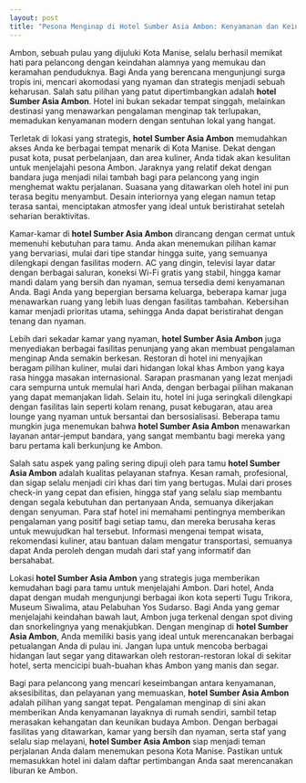 ```yaml
---
layout: post
title: "Pesona Menginap di Hotel Sumber Asia Ambon: Kenyamanan dan Keindahan di Kota Manise"
---
```


Ambon, sebuah pulau yang dijuluki Kota Manise, selalu berhasil memikat hati para pelancong dengan keindahan alamnya yang memukau dan keramahan penduduknya. Bagi Anda yang berencana mengunjungi surga tropis ini, mencari akomodasi yang nyaman dan strategis menjadi sebuah keharusan. Salah satu pilihan yang patut dipertimbangkan adalah **hotel Sumber Asia Ambon**. Hotel ini bukan sekadar tempat singgah, melainkan destinasi yang menawarkan pengalaman menginap tak terlupakan, memadukan kenyamanan modern dengan sentuhan lokal yang hangat.

Terletak di lokasi yang strategis, **hotel Sumber Asia Ambon** memudahkan akses Anda ke berbagai tempat menarik di Kota Manise. Dekat dengan pusat kota, pusat perbelanjaan, dan area kuliner, Anda tidak akan kesulitan untuk menjelajahi pesona Ambon. Jaraknya yang relatif dekat dengan bandara juga menjadi nilai tambah bagi para pelancong yang ingin menghemat waktu perjalanan. Suasana yang ditawarkan oleh hotel ini pun terasa begitu menyambut. Desain interiornya yang elegan namun tetap terasa santai, menciptakan atmosfer yang ideal untuk beristirahat setelah seharian beraktivitas.

Kamar-kamar di **hotel Sumber Asia Ambon** dirancang dengan cermat untuk memenuhi kebutuhan para tamu. Anda akan menemukan pilihan kamar yang bervariasi, mulai dari tipe standar hingga suite, yang semuanya dilengkapi dengan fasilitas modern. AC yang dingin, televisi layar datar dengan berbagai saluran, koneksi Wi-Fi gratis yang stabil, hingga kamar mandi dalam yang bersih dan nyaman, semua tersedia demi kenyamanan Anda. Bagi Anda yang bepergian bersama keluarga, beberapa kamar juga menawarkan ruang yang lebih luas dengan fasilitas tambahan. Kebersihan kamar menjadi prioritas utama, sehingga Anda dapat beristirahat dengan tenang dan nyaman.

Lebih dari sekadar kamar yang nyaman, **hotel Sumber Asia Ambon** juga menyediakan berbagai fasilitas penunjang yang akan membuat pengalaman menginap Anda semakin berkesan. Restoran di hotel ini menyajikan beragam pilihan kuliner, mulai dari hidangan lokal khas Ambon yang kaya rasa hingga masakan internasional. Sarapan prasmanan yang lezat menjadi cara sempurna untuk memulai hari Anda, dengan berbagai pilihan makanan yang dapat memanjakan lidah. Selain itu, hotel ini juga seringkali dilengkapi dengan fasilitas lain seperti kolam renang, pusat kebugaran, atau area lounge yang nyaman untuk bersantai dan bersosialisasi. Beberapa tamu mungkin juga menemukan bahwa **hotel Sumber Asia Ambon** menawarkan layanan antar-jemput bandara, yang sangat membantu bagi mereka yang baru pertama kali berkunjung ke Ambon.

Salah satu aspek yang paling sering dipuji oleh para tamu **hotel Sumber Asia Ambon** adalah kualitas pelayanan stafnya. Kesan ramah, profesional, dan sigap selalu menjadi ciri khas dari tim yang bertugas. Mulai dari proses check-in yang cepat dan efisien, hingga staf yang selalu siap membantu dengan segala kebutuhan dan pertanyaan Anda, semuanya dikerjakan dengan senyuman. Para staf hotel ini memahami pentingnya memberikan pengalaman yang positif bagi setiap tamu, dan mereka berusaha keras untuk mewujudkan hal tersebut. Informasi mengenai tempat wisata, rekomendasi kuliner, atau bantuan dalam mengatur transportasi, semuanya dapat Anda peroleh dengan mudah dari staf yang informatif dan bersahabat.

Lokasi **hotel Sumber Asia Ambon** yang strategis juga memberikan kemudahan bagi para tamu untuk menjelajahi Ambon. Dari hotel, Anda dapat dengan mudah mengunjungi berbagai ikon kota seperti Tugu Trikora, Museum Siwalima, atau Pelabuhan Yos Sudarso. Bagi Anda yang gemar menjelajahi keindahan bawah laut, Ambon juga terkenal dengan spot diving dan snorkelingnya yang menakjubkan. Dengan menginap di **hotel Sumber Asia Ambon**, Anda memiliki basis yang ideal untuk merencanakan berbagai petualangan Anda di pulau ini. Jangan lupa untuk mencoba berbagai hidangan laut segar yang ditawarkan oleh restoran-restoran lokal di sekitar hotel, serta mencicipi buah-buahan khas Ambon yang manis dan segar.

Bagi para pelancong yang mencari keseimbangan antara kenyamanan, aksesibilitas, dan pelayanan yang memuaskan, **hotel Sumber Asia Ambon** adalah pilihan yang sangat tepat. Pengalaman menginap di sini akan memberikan Anda kenyamanan layaknya di rumah sendiri, sambil tetap merasakan kehangatan dan keunikan budaya Ambon. Dengan berbagai fasilitas yang ditawarkan, kamar yang bersih dan nyaman, serta staf yang selalu siap melayani, **hotel Sumber Asia Ambon** siap menjadi teman perjalanan Anda dalam menemukan pesona Kota Manise. Pastikan untuk memasukkan hotel ini dalam daftar pertimbangan Anda saat merencanakan liburan ke Ambon.
